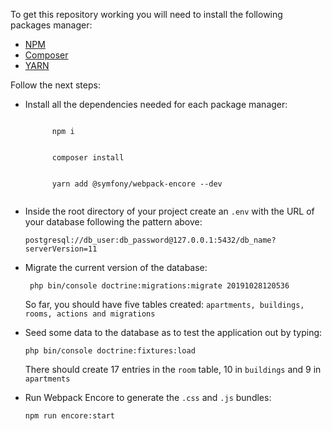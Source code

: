 <p>To get this repository working you will need to install the following packages manager: <p>
<ul>
  <li><a href="https://nodejs.org/es/download/package-manager/">NPM</a></li>
  <li><a href="https://getcomposer.org/">Composer</a></li>
  <li><a href="https://yarnpkg.com/en/docs/install#debian-stable">YARN</a></li>
</ul>

<p>Follow the next steps:</p>

<ul>
  <li>
    <p>Install all the dependencies needed for each package manager:</p>
    <code>
      npm i
    </code>
    <br/>
    <code>
      composer install
    </code>
    <br/>
    <code>
      yarn add @symfony/webpack-encore --dev
    </code>
  </li>
  <li>
    <p>Inside the root directory of your project create an <code>.env</code> with the URL of your database following the pattern above:</p>
    <code>postgresql://db_user:db_password@127.0.0.1:5432/db_name?serverVersion=11</code>
  </li>
  <li>
    <p>Migrate the current version of the database:</p>
    <code> php bin/console doctrine:migrations:migrate 20191028120536</code>
    <p>So far, you should have five tables created: <code>apartments, buildings, rooms, actions and migrations</code>
  </li>
  <li>
    <p>Seed some data to the database as to test the application out by typing:</p>
    <code>php bin/console doctrine:fixtures:load</code>
    <p>There should create 17 entries in the <code>room</code> table, 10 in <code>buildings</code> and 9 in <code>apartments</code> 
  </li>
  <li>
    <p>Run Webpack Encore to generate the <code>.css</code> and <code>.js</code> bundles:</p>
    <code>npm run encore:start</code>
  </li>
</ul>
